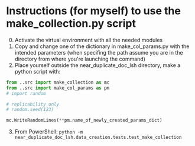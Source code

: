 # Instructions (for myself) to use the make_collection.py script

0. Activate the virtual environment with all the needed modules
1. Copy and change one of the dictionary in make_col_params.py with the intended parameters
(when specifing the path assume you are in the directory from where you're launching the command)
2. Place yourself outside the near_duplicate_doc_lsh directory,
make a python script with:

```python
from ..src import make_collection as mc
from ..src import make_col_params as pm
# import random

# replicability only
# random.seed(123)

mc.WriteRandomLines(**pm.name_of_newly_created_params_dict)
```

3. From PowerShell: 
```python -m near_duplicate_doc_lsh.data_creation.tests.test_make_collection```